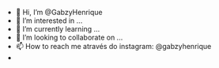 - 👋 Hi, I’m @GabzyHenrique
- 👀 I’m interested in ...
- 🌱 I’m currently learning ...
- 💞️ I’m looking to collaborate on ...
- 📫 How to reach me  através do instagram: @gabzyhenrique
- 

